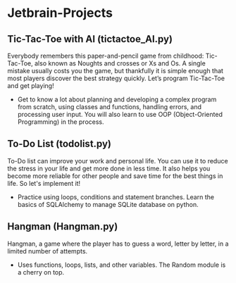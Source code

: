 # Jetbrain-Projects
## Tic-Tac-Toe with AI (tictactoe_AI.py) ## 
Everybody remembers this paper-and-pencil game from childhood: Tic-Tac-Toe, also known as Noughts and crosses or Xs and Os. A single mistake usually costs you the game, but thankfully it is simple enough that most players discover the best strategy quickly. Let’s program Tic-Tac-Toe and get playing! 

- Get to know a lot about planning and developing a complex program from scratch, using classes and functions, handling errors, and processing user input. You will also learn to use OOP (Object-Oriented Programming) in the process.

##  To-Do List (todolist.py) ## 
To-Do list can improve your work and personal life. You can use it to reduce the stress in your life and get more done in less time. It also helps you become more reliable for other people and save time for the best things in life. So let's implement it!

- Practice using loops, conditions and statement branches. Learn the basics of SQLAlchemy to manage SQLite database on python.

## Hangman (Hangman.py) ## 
Hangman, a game where the player has to guess a word, letter by letter, in a limited number of attempts. 

- Uses functions, loops, lists, and other variables. The Random module is a cherry on top. 
